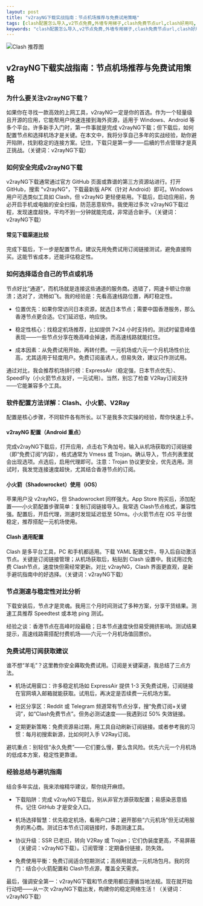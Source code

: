 ```yaml
---
layout: post
title: "v2rayNG下载实战指南：节点机场推荐与免费试用策略"
tags: [clash配置怎么导入,v2节点免费,外墙专用梯子,clash免费节点url,clash好用吗,clash订阅多少钱,一元机场clash订阅购买地址]
keywords: "clash配置怎么导入,v2节点免费,外墙专用梯子,clash免费节点url,clash好用吗,clash订阅多少钱,一元机场clash订阅购买地址"
---
```


![Clash 推荐图](https://clashjd.github.io/assets/img/clash订阅节点购买.png)

## v2rayNG下载实战指南：节点机场推荐与免费试用策略

### 为什么要关注v2rayNG下载？

如果你在寻找一款高效的上网工具，v2rayNG一定是你的首选。作为一个轻量级且开源的应用，它能帮用户快速连接到海外资源，适用于 Windows、Android 等多个平台。许多新手入门时，第一件事就是完成 v2rayNG下载；但下载后，如何配置节点和选择机场才是关键。在本文中，我将分享自己多年的实战经验，助你避开陷阱，找到稳定的连接方案。记住，下载只是第一步——后續的节点管理才是真正挑战。（关键词：v2rayNG下载）

### 如何安全完成v2rayNG下载

v2rayNG下载通常通过官方 GitHub 页面或靠谱的第三方资源站进行。打开 GitHub，搜索 "v2rayNG"，下载最新版 APK（针对 Android）即可。Windows 用户可选类似工具如 Clash，但 v2rayNG 更轻便易用。下载后，启动应用前，务必开启手机或电脑的安全扫描，防范恶意软件。我使用过多次 v2rayNG下载过程，发现速度超快，平均不到一分钟就能完成，非常适合新手。（关键词：v2rayNG下载）

#### 常见下载渠道比较

完成下载后，下一步是配置节点。建议先用免费试用订阅链接测试，避免直接购买。这能节省成本，还能评估稳定性。

### 如何选择适合自己的节点或机场

节点好比“通道”，而机场就是连接这些通道的服务商。选错了，网速卡顿让你崩溃；选对了，流畅如飞。我的经验是：先看高速线路位置，再盯稳定性。

- 位置优先：如果你常访问日本资源，就选日本节点；需要中国香港服务，那么香港节点更合适。它们延迟低，响应快。

- 稳定性核心：找稳定机场推荐，比如提供 7×24 小时支持的。测试时留意峰值表现——一些节点分享在晚高峰会掉速，而高速线路就能扛住。

- 成本因素：从免费试用开始，再转付费。一元机场或六元一个月机场性价比高，尤其适用于轻度用户。免费订阅虽诱人，但易失效，建议只作测试用。

通过对比，我会推荐机场排行榜：ExpressAir（稳定强，日本节点优先）、SpeedFly（小火箭节点友好，一元试用）。当然，别忘了检查 V2Ray订阅支持——它能兼容多个工具。

### 软件配置方法详解：Clash、小火箭、V2Ray

配置是核心步骤，不同软件各有所长。以下是我多次实操的经验，帮你快速上手。

#### v2rayNG 配置（Android 重点）

完成v2rayNG下载后，打开应用，点击右下角加号。输入从机场获取的订阅链接（即“免费订阅”内容），格式通常为 Vmess 或 Trojan。确认导入，节点列表里就会出现选项。点选后，启用代理即可。注意：Trojan 协议更安全，优先选用。测试时，我发觉连接速度超快，尤其结合香港节点的订阅。

#### 小火箭（Shadowrocket）使用（iOS）

苹果用户没 v2rayNG，但 Shadowrocket 同样强大。App Store 购买后，添加配置——小火箭配置步骤简单：复制订阅链接导入。我常选 Clash节点格式，兼容性强。配置后，开启代理，测速时发现延迟低至 50ms。小火箭节点在 iOS 平台很稳定，推荐搭配一元机场使用。

#### Clash 通用配置

Clash 是多平台工具，PC 和手机都适用。下载 YAML 配置文件，导入后自动激活节点。关键是订阅链接管理；从机场获取后，粘贴到 Clash 设置中。我试用过免费 Clash节点，速度快但需经常更新。对比 v2rayNG，Clash 界面更直观，是新手避坑指南中的好选择。（关键词：v2rayNG下载）

### 节点测速与稳定性对比分析

下载安装后，节点才是灵魂。我用三个月时间测试了多种方案，分享干货结果。测速工具推荐 Speedtest 或本地 ping 测试。

经验之谈：香港节点在高峰时段最稳；日本节点速度快但易受拥挤影响。测试结果提示，高速线路需搭配付费机场——六元一个月机场值回票价。

### 免费试用订阅获取建议

谁不想“羊毛”？这里教你安全薅取免费试用。订阅是关键渠道，我总结了三点方法。

- 机场试用窗口：许多稳定机场如 ExpressAir 提供 1-3 天免费试用，订阅链接在官网填入邮箱就能获取。试用后，再决定是否续费一元机场方案。

- 社区分享区：Reddit 或 Telegram 频道常有节点分享，搜“免费订阅+关键词”，如“Clash免费节点”。但务必测试速度——我遇到过 50% 失效链接。

- 定期更新策略：免费资源易过期，用工具自动刷新订阅链接。或者参考我的习惯：每月初搜索新源，比如何时入手 V2Ray订阅。

避坑重点：别轻信“永久免费”——它们要么慢，要么含风险。优先六元一个月机场的低成本方案，稳定性更靠谱。

### 经验总结与避坑指南

结合多年实战，我来浓缩精华建议，帮你绕开麻烦。

- 下载陷阱：完成 v2rayNG下载后，别从非官方源获取配置；易感染恶意插件。记住 GitHub 才是安全入口。

- 机场选择智慧：优先稳定机场，看用户口碑；避开那些“六元机场”但无试用服务的黑心商。测试日本节点订阅链接时，多跑测速工具。

- 协议升级：SSR 已老旧，转向 V2Ray 或 Trojan；它们伪装度更高，不易屏蔽（关键词：v2rayNG下载）。订阅管理：定期备份链接，防失效。

- 免费使用平衡：免费订阅适合短期测试；高频用就选一元机场包月。我的窍门：结合小火箭配置和 Clash节点源，覆盖全天需求。

最后，强调安全第一：v2rayNG下载和节点使用都应遵循当地法规。现在就开始行动吧——从一次 v2rayNG下载出发，构建你的稳定网络生活！（关键词：v2rayNG下载）
